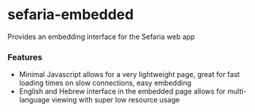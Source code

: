 # sefaria-embedded
Provides an embedding interface for the Sefaria web app

### Features
* Minimal Javascript allows for a very lightweight page, great for fast loading times on slow connections, easy embedding
* English and Hebrew interface in the embedded page allows for multi-language viewing with super low resource usage